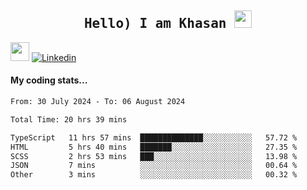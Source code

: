 <h2 align='center'><samp><strong>Hello) I am Khasan <img src="https://media.giphy.com/media/hvRJCLFzcasrR4ia7z/giphy.gif" width="28px" height="28px"></strong></samp></h2>

<img src="https://media.giphy.com/media/WUlplcMpOCEmTGBtBW/giphy.gif" width="30"> [![Linkedin](https://img.shields.io/badge/LinkedIn-Khasan%20Rashidov-blue?logo=Linkedin&logoColor=blue&labelColor=black&style=flat-square)](https://www.linkedin.com/in/khasanr)  

#### My coding stats...
<!--START_SECTION:waka-->

```txt
From: 30 July 2024 - To: 06 August 2024

Total Time: 20 hrs 39 mins

TypeScript   11 hrs 57 mins  ██████████████░░░░░░░░░░░   57.72 %
HTML         5 hrs 40 mins   ███████░░░░░░░░░░░░░░░░░░   27.35 %
SCSS         2 hrs 53 mins   ███░░░░░░░░░░░░░░░░░░░░░░   13.98 %
JSON         7 mins          ░░░░░░░░░░░░░░░░░░░░░░░░░   00.64 %
Other        3 mins          ░░░░░░░░░░░░░░░░░░░░░░░░░   00.32 %
```

<!--END_SECTION:waka-->

<!---
khasanrashidov/khasanrashidov is a ✨ special ✨ repository because its `README.md` (this file) appears on your GitHub profile.
You can click the Preview link to take a look at your changes.
--->
